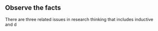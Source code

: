 ## Observe the facts
There are three related issues in research thinking that includes inductive and d